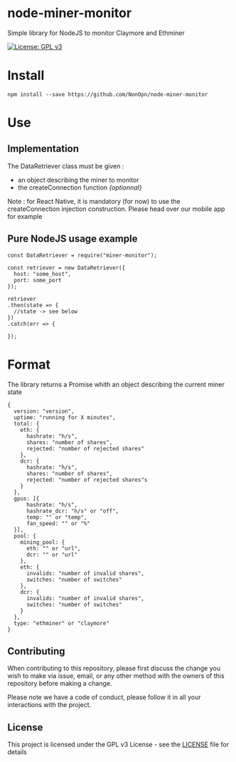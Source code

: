 # node-miner-monitor

Simple library for NodeJS to monitor Claymore and Ethminer

[![License: GPL v3](https://img.shields.io/badge/License-GPL%20v3-blue.svg)](https://www.gnu.org/licenses/gpl-3.0)


# Install

```
npm install --save https://github.com/NonOpn/node-miner-monitor
```

# Use

## Implementation

The DataRetriever class must be given :
  - an object describing the miner to monitor
  - the createConnection function _{optionnal}_

Note : for React Native, it is mandatory (for now) to use the createConnection injection construction. Please head over our mobile app for example

## Pure NodeJS usage example

```
const DataRetriever = require("miner-monitor");

const retriever = new DataRetriever({
  host: "some_host",
  port: some_port
});

retriever
.then(state => {
  //state -> see below
})
.catch(err => {

});
```

# Format

The library returns a Promise whith an object describing the current miner state

```
{
  version: "version",
  uptime: "running for X minutes",
  total: {
    eth: {
      hashrate: "h/s",
      shares: "number of shares",
      rejected: "number of rejected shares"
    },
    dcr: {
      hashrate: "h/s",
      shares: "number of shares",
      rejected: "number of rejected shares"s
    }
  },
  gpus: [{
      hashrate: "h/s",
      hashrate_dcr: "h/s" or "off",
      temp: "" or "temp",
      fan_speed: "" or "%"
  }],
  pool: {
    mining_pool: {
      eth: "" or "url",
      dcr: "" or "url"
    },
    eth: {
      invalids: "number of invalid shares",
      switches: "number of switches"
    },
    dcr: {
      invalids: "number of invalid shares",
      switches: "number of switches"
    }
  },
  type: "ethminer" or "claymore"
}
```

## Contributing

When contributing to this repository, please first discuss the change you wish to make via issue,
email, or any other method with the owners of this repository before making a change.

Please note we have a code of conduct, please follow it in all your interactions with the project.

## License

This project is licensed under the GPL v3 License - see the [LICENSE](LICENSE) file for details

